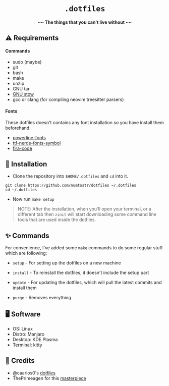 <h1 align="center">
    <code>.dotfiles</code>
</h1>

<h4 align='center'>~~ The things that you can't live without ~~</h4>
<!-- <h4 align='center'>Made with blood, tears and shell | Managed by GNU stow</h4> -->

## ⚠️ Requirements

#### Commands

-   sudo (maybe)
-   git
-   bash
-   make
-   unzip
-   GNU tar
-   [GNU stow](https://github.com/aspiers/stow)
-   gcc or clang (for compiling neovim treesitter parsers)

#### Fonts

These dotfiles doesn't contains any font installation so you have install them beforehand.

-   [powerline-fonts](https://github.com/powerline/fonts)
-   [ttf-nerds-fonts-symbol](https://www.archlinux.org/packages/community/x86_64/ttf-nerd-fonts-symbols/)
-   [fira-code](https://github.com/tonsky/firacode)

## 🚀 Installation

-   Clone the repository into `$HOME/.dotfiles` and `cd` into it.

```
git clone https://github.com/numtostr/dotfiles ~/.dotfiles
cd ~/.dotfiles
```

-   Now run `make setup`

> NOTE: After the installation, when you'll open your terminal, or a different tab then `zinit` will start downloading some command line tools that are used inside the dotfiles.

## ✨ Commands

For convenience, I've added some `make` commands to do some regular stuff which are following:

-   `setup` - For setting up the dotfiles on a new machine

-   `install` - To reinstall the dotfiles, it doesn't include the setup part

-   `update` - For updating the dotfiles, which will pull the latest commits and install them

-   `purge` - Removes everything

## 🖥️ Software

-   OS: Linux
-   Distro: Manjaro
-   Desktop: KDE Plasma
-   Terminal: kitty

## 🙏 Credits

-   @caarlos0's [dotfiles](https://github.com/caarlos0/dotfiles)
-   ThePrimeagen for this [masterpiece](https://youtu.be/tkUllCAGs3c)
